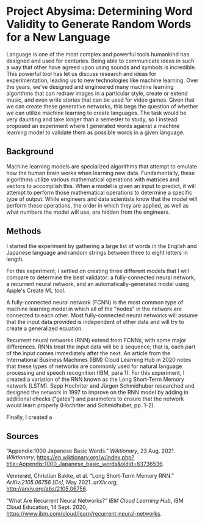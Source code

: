 # Project Abysima: Determining Word Validity to Generate Random Words for a New Language

Language is one of the most complex and powerful tools humankind has designed and used for centuries. Being able to communicate ideas in such a way that other have agreed upon using sounds and symbols is incredible. This powerful tool has let us discuss research and ideas for experimentation, leading us to new technologies like machine learning. Over the years, we've designed and engineered many machine learning algorithms that can redraw images in a particular style, create or extend music, and even write stories that can be used for video games. Given that we can create these generative networks, this begs the question of whether we can utilize machine learning to create languages. The task would be very daunting and take longer than a semester to study, so I instead proposed an experiment where I generated words against a machine learning model to validate them as possible words in a given language.

## Background
Machine learning models are specialized algorithms that attempt to emulate how the human brain works when learning new data. Fundamentally, these algorithms utilize various mathematical operations with matrices and vectors to accomplish this. When a model is given an input to predict, it will attempt to perform those mathematical operations to determine a specific type of output. While engineers and data scientists know that the model will perform these operations, the order in which they are applied, as well as what numbers the model will use, are hidden from the engineers.

## Methods
I started the experiment by gathering a large list of words in the English and Japanese language and random strings between three to eight letters in length. 

For this experiment, I settled on creating three different models that I will compare to determine the best validator: a fully-connected neural network, a recurrent neural network, and an automatically-generated model using Apple's Create ML tool.

A fully-connected neural network (FCNN) is the most common type of machine learning model in which all of the "nodes" in the network are connected to each other. Most fully-connected neural networks will assume that the input data provided is independent of other data and will try to create a generalized equation.

Recurrent neural networks (RNN) extend from FCNNs, with some major differences. RNNs treat the input data will be a sequence; that is, each part of the input comes immediately after the next. An article from the International Business Machines (IBM) Cloud Learning Hub in 2020 notes that these types of networks are commonly used for natural language processing and speech recognition (IBM, para 1). For this experiment, I created a variation of the RNN known as the Long Short-Term Memory network (LSTM). Sepp Hochriter and Jürgen Schmidhuber researched and designed the network in 1997 to improve on the RNN model by adding in additional checks ("gates") and parameters to ensure that the network would learn properly (Hochriter and Schmidhuber, pp. 1-2).

Finally, I created a 

## Sources

“Appendix:1000 Japanese Basic Words.” _Wiktionary_, 23 Aug. 2021. _Wiktionary_, https://en.wiktionary.org/w/index.php?title=Appendix:1000_Japanese_basic_words&oldid=63736536.

Vennerød, Christian Bakke, et al. “Long Short-Term Memory RNN.” _ArXiv:2105.06756 [Cs]_, May 2021. _arXiv.org_, http://arxiv.org/abs/2105.06756.

“What Are Recurrent Neural Networks?” _IBM Cloud Learning Hub_, IBM Cloud Education, 14 Sept. 2020, https://www.ibm.com/cloud/learn/recurrent-neural-networks.